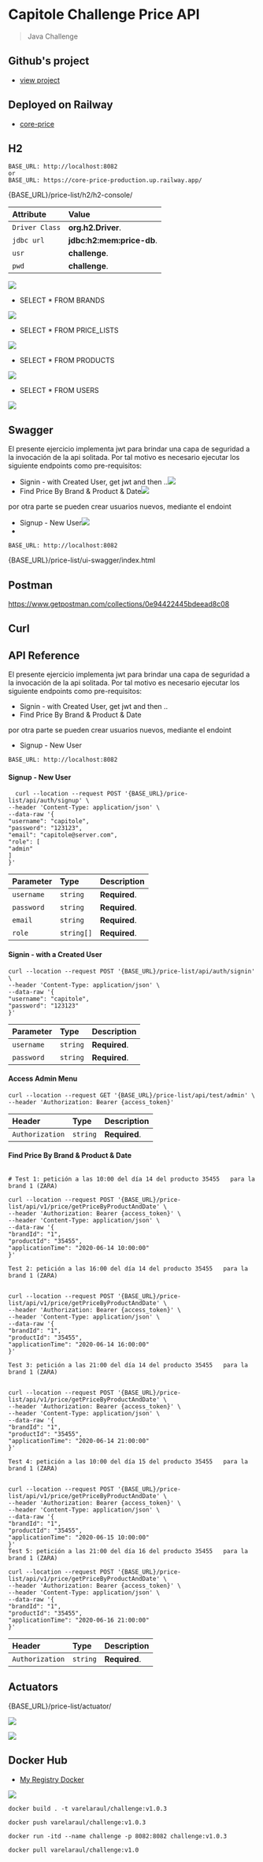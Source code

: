# Capitole Challenge Price API

>Java Challenge


## Github's project

- [view project](https://github.com/users/raul-varela/projects/1)

## Deployed on Railway

- [core-price](https://core-price-production-04f2.up.railway.app/price-list/swagger-ui/index.html)

## H2
```
BASE_URL: http://localhost:8082
or
BASE_URL: https://core-price-production.up.railway.app/
```

{BASE_URL}/price-list/h2/h2-console/

| Attribute         | Value         |
|:-----------|:--------------|
| `Driver Class`   | **org.h2.Driver**. |
| `jdbc url`  | **jdbc:h2:mem:price-db**. |
| `usr`      | **challenge**. |
| `pwd`      | **challenge**. |


![](docs/pics/h2-console.png)

* SELECT * FROM BRANDS

![](docs/pics/select-all-brands.png)

* SELECT * FROM PRICE_LISTS

![](docs/pics/select-all-pricelist.png)

* SELECT * FROM PRODUCTS

![](docs/pics/select-all-products.png)

* SELECT * FROM USERS

![](docs/pics/select-all-users.png)

## Swagger

El presente ejercicio implementa jwt para brindar una capa de seguridad a la invocación de la api solitada.
Por tal motivo es necesario ejecutar los siguiente endpoints como pre-requisitos:

* Signin - with Created User, get jwt and then ..![](docs/pics/login.png)
* Find Price By Brand & Product & Date![](docs/pics/findPrice-ByProductBrandDate.png)

por otra parte se pueden crear usuarios nuevos, mediante el endoint
* Signup -  New User![](docs/pics/create-user.png)
*
```
BASE_URL: http://localhost:8082
```

{BASE_URL}/price-list/ui-swagger/index.html

## Postman

https://www.getpostman.com/collections/0e94422445bdeead8c08

## Curl

## API Reference

El presente ejercicio implementa jwt para brindar una capa de seguridad a la invocación de la api solitada.
Por tal motivo es necesario ejecutar los siguiente endpoints como pre-requisitos:

* Signin - with Created User, get jwt and then ..
* Find Price By Brand & Product & Date

por otra parte se pueden crear usuarios nuevos, mediante el endoint
* Signup -  New User

```
BASE_URL: http://localhost:8082
```

#### Signup -  New User

```http
  curl --location --request POST '{BASE_URL}/price-list/api/auth/signup' \
--header 'Content-Type: application/json' \
--data-raw '{
"username": "capitole",
"password": "123123",
"email": "capitole@server.com",
"role": [
"admin"
]
}'
```

| Parameter | Type       | Description                |
| :-------- |:-----------| :------------------------- |
| `username` | `string`   | **Required**.  |
| `password` | `string`   | **Required**.  |
| `email` | `string`   | **Required**.  |
| `role` | `string[]` | **Required**.  |



#### Signin - with a Created User

```http
curl --location --request POST '{BASE_URL}/price-list/api/auth/signin' \
--header 'Content-Type: application/json' \
--data-raw '{
"username": "capitole",
"password": "123123"
}'
```

| Parameter | Type       | Description                |
| :-------- |:-----------| :------------------------- |
| `username` | `string`   | **Required**.  |
| `password` | `string`   | **Required**.  |


#### Access Admin Menu

```http
curl --location --request GET '{BASE_URL}/price-list/api/test/admin' \
--header 'Authorization: Bearer {access_token}'
```

| Header     | Type       | Description                |
|:-----------|:-----------| :------------------------- |
| `Authorization` | `string`   | **Required**.  |


#### Find Price By Brand & Product & Date

```http

# Test 1: petición a las 10:00 del día 14 del producto 35455   para la brand 1 (ZARA)

curl --location --request POST '{BASE_URL}/price-list/api/v1/price/getPriceByProductAndDate' \
--header 'Authorization: Bearer {access_token}' \
--header 'Content-Type: application/json' \
--data-raw '{
"brandId": "1",
"productId": "35455",
"applicationTime": "2020-06-14 10:00:00"
}'

Test 2: petición a las 16:00 del día 14 del producto 35455   para la brand 1 (ZARA)


curl --location --request POST '{BASE_URL}/price-list/api/v1/price/getPriceByProductAndDate' \
--header 'Authorization: Bearer {access_token}' \
--header 'Content-Type: application/json' \
--data-raw '{
"brandId": "1",
"productId": "35455",
"applicationTime": "2020-06-14 16:00:00"
}'

Test 3: petición a las 21:00 del día 14 del producto 35455   para la brand 1 (ZARA)


curl --location --request POST '{BASE_URL}/price-list/api/v1/price/getPriceByProductAndDate' \
--header 'Authorization: Bearer {access_token}' \
--header 'Content-Type: application/json' \
--data-raw '{
"brandId": "1",
"productId": "35455",
"applicationTime": "2020-06-14 21:00:00"
}'

Test 4: petición a las 10:00 del día 15 del producto 35455   para la brand 1 (ZARA)


curl --location --request POST '{BASE_URL}/price-list/api/v1/price/getPriceByProductAndDate' \
--header 'Authorization: Bearer {access_token}' \
--header 'Content-Type: application/json' \
--data-raw '{
"brandId": "1",
"productId": "35455",
"applicationTime": "2020-06-15 10:00:00"
}'
Test 5: petición a las 21:00 del día 16 del producto 35455   para la brand 1 (ZARA)

curl --location --request POST '{BASE_URL}/price-list/api/v1/price/getPriceByProductAndDate' \
--header 'Authorization: Bearer {access_token}' \
--header 'Content-Type: application/json' \
--data-raw '{
"brandId": "1",
"productId": "35455",
"applicationTime": "2020-06-16 21:00:00"
}'
```
| Header     | Type       | Description                |
|:-----------|:-----------| :------------------------- |
| `Authorization` | `string`   | **Required**.  |

## Actuators

{BASE_URL}/price-list/actuator/

![](docs/pics/actuator-endpoint.png)

![](docs/pics/actuator-endpoint-1.png)

## Docker Hub

* [My Registry Docker](https://hub.docker.com/repository/docker/varelaraul/challenge) 


![](docs/pics/docker-hub.png)

```
docker build . -t varelaraul/challenge:v1.0.3

docker push varelaraul/challenge:v1.0.3

docker run -itd --name challenge -p 8082:8082 challenge:v1.0.3

docker pull varelaraul/challenge:v1.0
```
